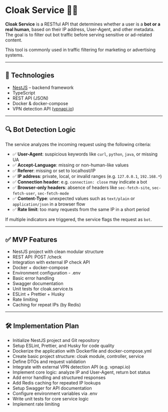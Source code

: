 # Cloak Service 🕵️‍♂️

**Cloak Service** is a RESTful API that determines whether a user is a **bot or a real human**, based on their IP address, User-Agent, and other metadata. The goal is to filter out bot traffic before serving sensitive or ad-related content.

This tool is commonly used in traffic filtering for marketing or advertising systems.

---

## 🚀 Technologies

- [NestJS](https://nestjs.com/) – backend framework
- TypeScript
- REST API (JSON)
- Docker & docker-compose
- VPN detection API ([vpnapi.io](https://vpnapi.io/))

---

## 🔍 Bot Detection Logic

The service analyzes the incoming request using the following criteria:

- ✅ **User-Agent**: suspicious keywords like `curl`, `python`, `java`, or missing UA
- ✅ **Accept-Language**: missing or non-human-like values
- ✅ **Referer**: missing or set to localhost/IP
- ✅ **IP address**: private, local, or invalid ranges (e.g. `127.0.0.1`, `192.168.*`)
- ✅ **Connection header**: e.g. `connection: close` may indicate a bot
- ✅ **Browser-only headers**: absence of headers like `sec-fetch-site`, `sec-fetch-user`, `sec-fetch-mode`
- ✅ **Content-Type**: unexpected values such as `text/plain` or `application/json` in a browser flow
- ✅ **Rate limit**: too many requests from the same IP in a short period

If multiple indicators are triggered, the service flags the request as `bot`.

---

## ✅ MVP Features

- NestJS project with clean modular structure
- REST API: POST /check
- Integration with external IP check API
- Docker + docker-compose
- Environment configuration - .env
- Basic error handling
- Swagger documentation
- Unit tests for cloak.service.ts
- ESLint + Prettier + Husky
- Rate limiting
- Caching for repeat IPs (by Redis)

---

## 🛠 Implementation Plan

- Initialize NestJS project and Git repository
- Setup ESLint, Prettier, and Husky for code quality
- Dockerize the application with Dockerfile and docker-compose.yml
- Create basic project structure: cloak module, controller, service
- Define DTOs and request validation
- Integrate with external VPN detection API (e.g. vpnapi.io)
- Implement core logic: analyze IP and User-Agent, return bot status
- Add error handling and structured responses
- Add Redis caching for repeated IP lookups
- Setup Swagger for API documentation
- Configure environment variables via .env
- Write unit tests for core service logic
- Implement rate limiting
